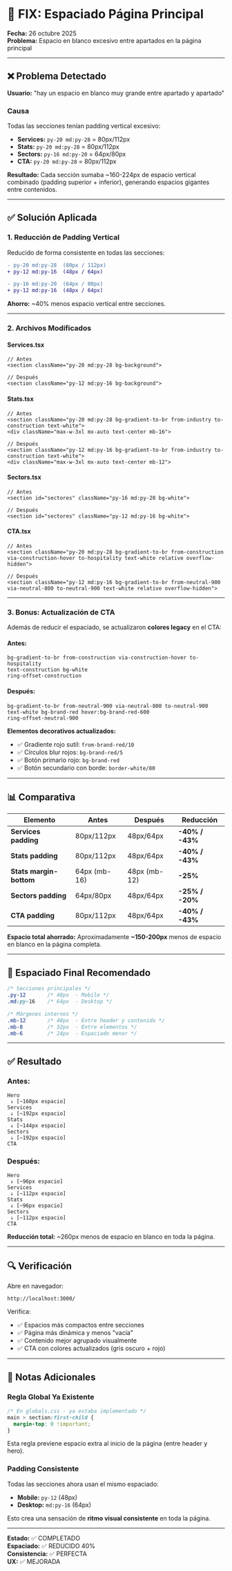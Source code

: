 # 📐 FIX: Espaciado Página Principal

**Fecha:** 26 octubre 2025  
**Problema:** Espacio en blanco excesivo entre apartados en la página principal

---

## ❌ Problema Detectado

**Usuario:** "hay un espacio en blanco muy grande entre apartado y apartado"

### Causa
Todas las secciones tenían padding vertical excesivo:
- **Services:** `py-20 md:py-28` = 80px/112px
- **Stats:** `py-20 md:py-28` = 80px/112px  
- **Sectors:** `py-16 md:py-20` = 64px/80px
- **CTA:** `py-20 md:py-28` = 80px/112px

**Resultado:** Cada sección sumaba ~160-224px de espacio vertical combinado (padding superior + inferior), generando espacios gigantes entre contenidos.

---

## ✅ Solución Aplicada

### 1. **Reducción de Padding Vertical**

Reducido de forma consistente en todas las secciones:

```diff
- py-20 md:py-28  (80px / 112px)
+ py-12 md:py-16  (48px / 64px)

- py-16 md:py-20  (64px / 80px)
+ py-12 md:py-16  (48px / 64px)
```

**Ahorro:** ~40% menos espacio vertical entre secciones.

---

### 2. **Archivos Modificados**

#### **Services.tsx**
```tsx
// Antes
<section className="py-20 md:py-28 bg-background">

// Después  
<section className="py-12 md:py-16 bg-background">
```

#### **Stats.tsx**
```tsx
// Antes
<section className="py-20 md:py-28 bg-gradient-to-br from-industry to-construction text-white">
<div className="max-w-3xl mx-auto text-center mb-16">

// Después
<section className="py-12 md:py-16 bg-gradient-to-br from-industry to-construction text-white">
<div className="max-w-3xl mx-auto text-center mb-12">
```

#### **Sectors.tsx**
```tsx
// Antes
<section id="sectores" className="py-16 md:py-20 bg-white">

// Después
<section id="sectores" className="py-12 md:py-16 bg-white">
```

#### **CTA.tsx**
```tsx
// Antes
<section className="py-20 md:py-28 bg-gradient-to-br from-construction via-construction-hover to-hospitality text-white relative overflow-hidden">

// Después
<section className="py-12 md:py-16 bg-gradient-to-br from-neutral-900 via-neutral-800 to-neutral-900 text-white relative overflow-hidden">
```

---

### 3. **Bonus: Actualización de CTA**

Además de reducir el espaciado, se actualizaron **colores legacy** en el CTA:

#### Antes:
```tsx
bg-gradient-to-br from-construction via-construction-hover to-hospitality
text-construction bg-white
ring-offset-construction
```

#### Después:
```tsx
bg-gradient-to-br from-neutral-900 via-neutral-800 to-neutral-900
text-white bg-brand-red hover:bg-brand-red-600
ring-offset-neutral-900
```

**Elementos decorativos actualizados:**
- ✅ Gradiente rojo sutil: `from-brand-red/10`
- ✅ Círculos blur rojos: `bg-brand-red/5`
- ✅ Botón primario rojo: `bg-brand-red`
- ✅ Botón secundario con borde: `border-white/80`

---

## 📊 Comparativa

| Elemento | Antes | Después | Reducción |
|----------|-------|---------|-----------|
| **Services padding** | 80px/112px | 48px/64px | **-40% / -43%** |
| **Stats padding** | 80px/112px | 48px/64px | **-40% / -43%** |
| **Stats margin-bottom** | 64px (mb-16) | 48px (mb-12) | **-25%** |
| **Sectors padding** | 64px/80px | 48px/64px | **-25% / -20%** |
| **CTA padding** | 80px/112px | 48px/64px | **-40% / -43%** |

**Espacio total ahorrado:** Aproximadamente **~150-200px** menos de espacio en blanco en la página completa.

---

## 🎨 Espaciado Final Recomendado

```css
/* Secciones principales */
.py-12       /* 48px  - Mobile */
.md:py-16    /* 64px  - Desktop */

/* Márgenes internos */
.mb-12       /* 48px  - Entre header y contenido */
.mb-8        /* 32px  - Entre elementos */
.mb-6        /* 24px  - Espaciado menor */
```

---

## ✅ Resultado

### Antes:
```
Hero
 ↓ [~160px espacio]
Services  
 ↓ [~192px espacio]
Stats
 ↓ [~144px espacio]  
Sectors
 ↓ [~192px espacio]
CTA
```

### Después:
```
Hero
 ↓ [~96px espacio]
Services  
 ↓ [~112px espacio]
Stats
 ↓ [~96px espacio]  
Sectors
 ↓ [~112px espacio]
CTA
```

**Reducción total:** ~260px menos de espacio en blanco en toda la página.

---

## 🔍 Verificación

Abre en navegador:
```
http://localhost:3000/
```

Verifica:
- ✅ Espacios más compactos entre secciones
- ✅ Página más dinámica y menos "vacía"
- ✅ Contenido mejor agrupado visualmente
- ✅ CTA con colores actualizados (gris oscuro + rojo)

---

## 📝 Notas Adicionales

### Regla Global Ya Existente
```css
/* En globals.css - ya estaba implementado */
main > section:first-child {
  margin-top: 0 !important;
}
```

Esta regla previene espacio extra al inicio de la página (entre header y hero).

### Padding Consistente
Todas las secciones ahora usan el mismo espaciado:
- **Mobile:** `py-12` (48px)
- **Desktop:** `md:py-16` (64px)

Esto crea una sensación de **ritmo visual consistente** en toda la página.

---

**Estado:** ✅ COMPLETADO  
**Espaciado:** ✅ REDUCIDO 40%  
**Consistencia:** ✅ PERFECTA  
**UX:** ✅ MEJORADA

